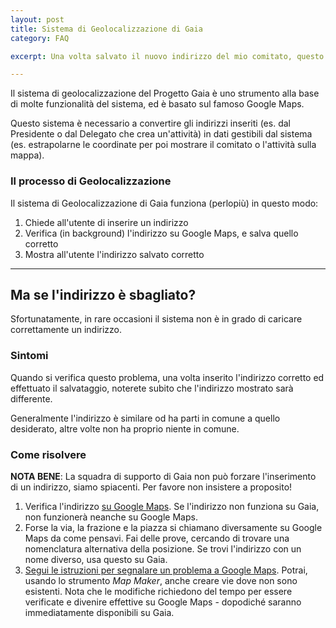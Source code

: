 ```yaml
---
layout: post
title: Sistema di Geolocalizzazione di Gaia
category: FAQ

excerpt: Una volta salvato il nuovo indirizzo del mio comitato, questo cambia ed e' errato

---
```


Il sistema di geolocalizzazione del Progetto Gaia &egrave; uno strumento alla base di molte funzionalit&agrave; del sistema, ed &egrave; basato sul famoso Google Maps.

Questo sistema &egrave; necessario a convertire gli indirizzi inseriti (es. dal Presidente o dal Delegato che crea un'attivit&agrave;) in dati gestibili dal sistema (es. estrapolarne le coordinate per poi mostrare il comitato o l'attivit&agrave; sulla mappa).

### Il processo di Geolocalizzazione

Il sistema di Geolocalizzazione di Gaia funziona (perlopi&ugrave;) in questo modo:
1. Chiede all'utente di inserire un indirizzo
2. Verifica (in background) l'indirizzo su Google Maps, e salva quello corretto
3. Mostra all'utente l'indirizzo salvato corretto

----

## Ma se l'indirizzo &egrave; sbagliato?

Sfortunatamente, in rare occasioni il sistema non &egrave; in grado di caricare correttamente un indirizzo.

### Sintomi

Quando si verifica questo problema, una volta inserito l'indirizzo corretto ed effettuato il salvataggio, noterete subito che l'indirizzo mostrato sar&agrave; differente.

Generalmente l'indirizzo &egrave; similare od ha parti in comune a quello desiderato, altre volte non ha proprio niente in comune.

### Come risolvere

**NOTA BENE**: La squadra di supporto di Gaia non pu&ograve; forzare l'inserimento di un indirizzo, siamo spiacenti. Per favore non insistere a proposito!

1. Verifica l'indirizzo [su Google Maps](https://maps.google.com). Se l'indirizzo non funziona su Gaia, non funzioner&agrave; neanche su Google Maps.
2. Forse la via, la frazione e la piazza si chiamano diversamente su Google Maps da come pensavi. Fai delle prove, cercando di trovare una nomenclatura alternativa della posizione. Se trovi l'indirizzo con un nome diverso, usa questo su Gaia.
3. [Segui le istruzioni per segnalare un problema a Google Maps](https://support.google.com/maps/answer/162873?hl=it). Potrai, usando lo strumento *Map Maker*, anche creare vie dove non sono esistenti. Nota che le modifiche richiedono del tempo per essere verificate e divenire effettive su Google Maps - dopodich&eacute; saranno immediatamente disponibili su Gaia.

